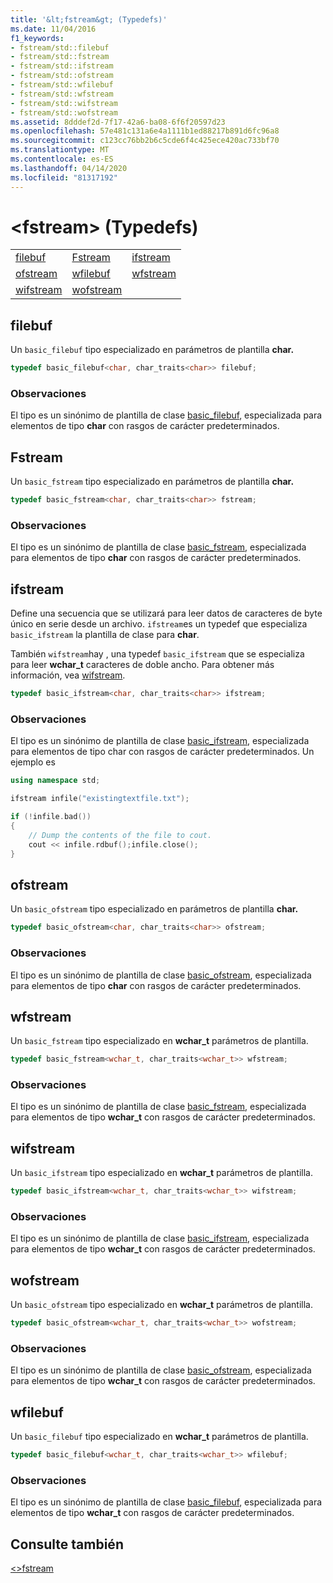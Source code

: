 ```yaml
---
title: '&lt;fstream&gt; (Typedefs)'
ms.date: 11/04/2016
f1_keywords:
- fstream/std::filebuf
- fstream/std::fstream
- fstream/std::ifstream
- fstream/std::ofstream
- fstream/std::wfilebuf
- fstream/std::wfstream
- fstream/std::wifstream
- fstream/std::wofstream
ms.assetid: 8dddef2d-7f17-42a6-ba08-6f6f20597d23
ms.openlocfilehash: 57e481c131a6e4a1111b1ed88217b891d6fc96a8
ms.sourcegitcommit: c123cc76bb2b6c5cde6f4c425ece420ac733bf70
ms.translationtype: MT
ms.contentlocale: es-ES
ms.lasthandoff: 04/14/2020
ms.locfileid: "81317192"
---
```

# <a name="ltfstreamgt-typedefs"></a>&lt;fstream&gt; (Typedefs)

||||
|-|-|-|
|[filebuf](#filebuf)|[Fstream](#fstream)|[ifstream](#ifstream)|
|[ofstream](#ofstream)|[wfilebuf](#wfilebuf)|[wfstream](#wfstream)|
|[wifstream](#wifstream)|[wofstream](#wofstream)|

## <a name="filebuf"></a><a name="filebuf"></a>filebuf

Un `basic_filebuf` tipo especializado en parámetros de plantilla **char.**

```cpp
typedef basic_filebuf<char, char_traits<char>> filebuf;
```

### <a name="remarks"></a>Observaciones

El tipo es un sinónimo de plantilla de clase [basic_filebuf](../standard-library/basic-filebuf-class.md), especializada para elementos de tipo **char** con rasgos de carácter predeterminados.

## <a name="fstream"></a><a name="fstream"></a>Fstream

Un `basic_fstream` tipo especializado en parámetros de plantilla **char.**

```cpp
typedef basic_fstream<char, char_traits<char>> fstream;
```

### <a name="remarks"></a>Observaciones

El tipo es un sinónimo de plantilla de clase [basic_fstream](../standard-library/basic-fstream-class.md), especializada para elementos de tipo **char** con rasgos de carácter predeterminados.

## <a name="ifstream"></a><a name="ifstream"></a>ifstream

Define una secuencia que se utilizará para leer datos de caracteres de byte único en serie desde un archivo. `ifstream`es un typedef que especializa `basic_ifstream` la plantilla de clase para **char**.

También `wifstream`hay , una typedef `basic_ifstream` que se especializa para leer **wchar_t** caracteres de doble ancho. Para obtener más información, vea [wifstream](../standard-library/fstream-typedefs.md#wifstream).

```cpp
typedef basic_ifstream<char, char_traits<char>> ifstream;
```

### <a name="remarks"></a>Observaciones

El tipo es un sinónimo de plantilla de clase [basic_ifstream](../standard-library/basic-ifstream-class.md), especializada para elementos de tipo char con rasgos de carácter predeterminados. Un ejemplo es

```cpp
using namespace std;

ifstream infile("existingtextfile.txt");

if (!infile.bad())
{
    // Dump the contents of the file to cout.
    cout << infile.rdbuf();infile.close();
}
```

## <a name="ofstream"></a><a name="ofstream"></a>ofstream

Un `basic_ofstream` tipo especializado en parámetros de plantilla **char.**

```cpp
typedef basic_ofstream<char, char_traits<char>> ofstream;
```

### <a name="remarks"></a>Observaciones

El tipo es un sinónimo de plantilla de clase [basic_ofstream](../standard-library/basic-ofstream-class.md), especializada para elementos de tipo **char** con rasgos de carácter predeterminados.

## <a name="wfstream"></a><a name="wfstream"></a>wfstream

Un `basic_fstream` tipo especializado en **wchar_t** parámetros de plantilla.

```cpp
typedef basic_fstream<wchar_t, char_traits<wchar_t>> wfstream;
```

### <a name="remarks"></a>Observaciones

El tipo es un sinónimo de plantilla de clase [basic_fstream](../standard-library/basic-fstream-class.md), especializada para elementos de tipo **wchar_t** con rasgos de carácter predeterminados.

## <a name="wifstream"></a><a name="wifstream"></a>wifstream

Un `basic_ifstream` tipo especializado en **wchar_t** parámetros de plantilla.

```cpp
typedef basic_ifstream<wchar_t, char_traits<wchar_t>> wifstream;
```

### <a name="remarks"></a>Observaciones

El tipo es un sinónimo de plantilla de clase [basic_ifstream](../standard-library/basic-ifstream-class.md), especializada para elementos de tipo **wchar_t** con rasgos de carácter predeterminados.

## <a name="wofstream"></a><a name="wofstream"></a>wofstream

Un `basic_ofstream` tipo especializado en **wchar_t** parámetros de plantilla.

```cpp
typedef basic_ofstream<wchar_t, char_traits<wchar_t>> wofstream;
```

### <a name="remarks"></a>Observaciones

El tipo es un sinónimo de plantilla de clase [basic_ofstream](../standard-library/basic-ofstream-class.md), especializada para elementos de tipo **wchar_t** con rasgos de carácter predeterminados.

## <a name="wfilebuf"></a><a name="wfilebuf"></a>wfilebuf

Un `basic_filebuf` tipo especializado en **wchar_t** parámetros de plantilla.

```cpp
typedef basic_filebuf<wchar_t, char_traits<wchar_t>> wfilebuf;
```

### <a name="remarks"></a>Observaciones

El tipo es un sinónimo de plantilla de clase [basic_filebuf](../standard-library/basic-filebuf-class.md), especializada para elementos de tipo **wchar_t** con rasgos de carácter predeterminados.

## <a name="see-also"></a>Consulte también

[\<>fstream](../standard-library/fstream.md)
